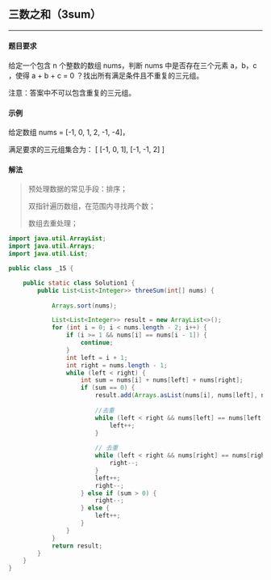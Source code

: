 

<h2>三数之和（3sum）</h2>


----------------------------

#### 题目要求

给定一个包含 n 个整数的数组 nums，判断 nums 中是否存在三个元素 a，b，c ，使得 a + b + c = 0 ？找出所有满足条件且不重复的三元组。

注意：答案中不可以包含重复的三元组。


#### 示例

给定数组 nums = [-1, 0, 1, 2, -1, -4]，

满足要求的三元组集合为：
[
  [-1, 0, 1],
  [-1, -1, 2]
]

#### 解法

> 预处理数据的常见手段：排序；
>
> 双指针遍历数组，在范围内寻找两个数；
>
> 数组去重处理；


```java
import java.util.ArrayList;
import java.util.Arrays;
import java.util.List;

public class _15 {

    public static class Solution1 {
        public List<List<Integer>> threeSum(int[] nums) {
            
            Arrays.sort(nums);

            List<List<Integer>> result = new ArrayList<>();
            for (int i = 0; i < nums.length - 2; i++) {
                if (i >= 1 && nums[i] == nums[i - 1]) {
                    continue;
                }
                int left = i + 1;
                int right = nums.length - 1;
                while (left < right) {
                    int sum = nums[i] + nums[left] + nums[right];
                    if (sum == 0) {
                        result.add(Arrays.asList(nums[i], nums[left], nums[right]));
                        
                        //去重
                        while (left < right && nums[left] == nums[left + 1]) {
                            left++;
                        }
                        
                        // 去重
                        while (left < right && nums[right] == nums[right - 1]) {
                            right--;
                        }
                        left++;
                        right--;
                    } else if (sum > 0) {
                        right--;
                    } else {
                        left++;
                    }
                }
            }
            return result;
        }
    }
}
```

